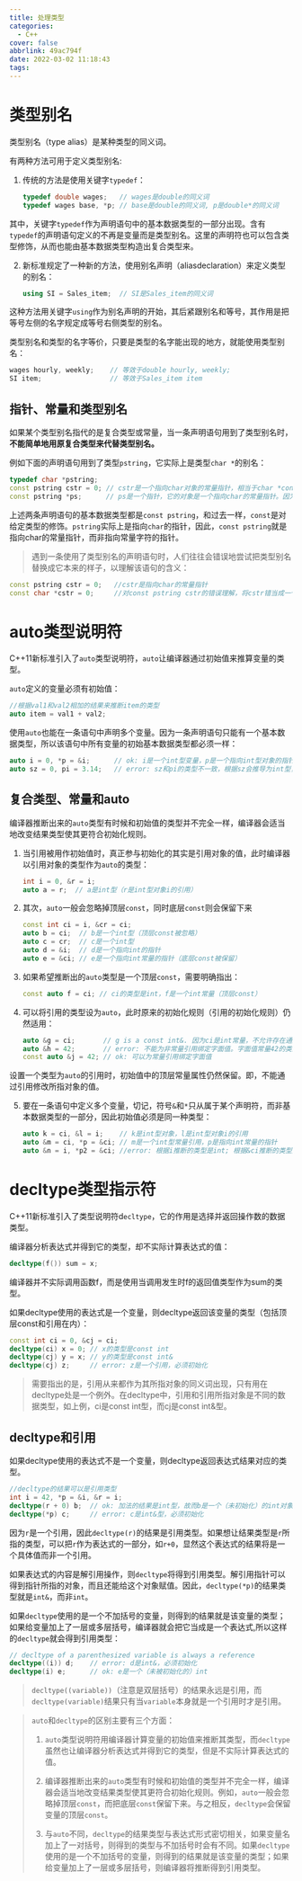 ```yaml
---
title: 处理类型
categories:
  - C++
cover: false
abbrlink: 49ac794f
date: 2022-03-02 11:18:43
tags:
---
```


# 类型别名
类型别名（type alias）是某种类型的同义词。

有两种方法可用于定义类型别名:
1. 传统的方法是使用关键字`typedef`：
    ```cpp
    typedef double wages;   // wages是double的同义词
    typedef wages base, *p; // base是double的同义词, p是double*的同义词
    ```

其中，关键字`typedef`作为声明语句中的基本数据类型的一部分出现。含有`typedef`的声明语句定义的不再是变量而是类型别名。这里的声明符也可以包含类型修饰，从而也能由基本数据类型构造出复合类型来。

2. 新标准规定了一种新的方法，使用别名声明（aliasdeclaration）来定义类型的别名：
    ```cpp
    using SI = Sales_item;  // SI是Sales_item的同义词
    ```
这种方法用关键字`using`作为别名声明的开始，其后紧跟别名和等号，其作用是把等号左侧的名字规定成等号右侧类型的别名。


类型别名和类型的名字等价，只要是类型的名字能出现的地方，就能使用类型别名：
```cpp
wages hourly, weekly;    // 等效于double hourly, weekly;
SI item;                 // 等效于Sales_item item
```

## 指针、常量和类型别名
如果某个类型别名指代的是复合类型或常量，当一条声明语句用到了类型别名时，**不能简单地用原复合类型来代替类型别名。**

例如下面的声明语句用到了类型`pstring`，它实际上是类型`char *`的别名：
```cpp
typedef char *pstring;
const pstring cstr = 0; // cstr是一个指向char对象的常量指针，相当于char *const cstr = 0;
const pstring *ps;      // ps是一个指针，它的对象是一个指向char的常量指针。因为const pstring是一个指向char的常量指针类型
```
上述两条声明语句的基本数据类型都是`const pstring`，和过去一样，`const`是对给定类型的修饰。`pstring`实际上是指向`char`的指针，因此，`const pstring`就是指向char的常量指针，而非指向常量字符的指针。

> 遇到一条使用了类型别名的声明语句时，人们往往会错误地尝试把类型别名替换成它本来的样子，以理解该语句的含义：
```cpp
const pstring cstr = 0;   //cstr是指向char的常量指针
const char *cstr = 0;     //对const pstring cstr的错误理解，将cstr错当成一个指向char常量的指针
```



# auto类型说明符
C++11新标准引入了`auto`类型说明符，`auto`让编译器通过初始值来推算变量的类型。

`auto`定义的变量必须有初始值：
```cpp
//根据val1和val2相加的结果来推断item的类型
auto item = val1 + val2;
```

使用`auto`也能在一条语句中声明多个变量。因为一条声明语句只能有一个基本数据类型，所以该语句中所有变量的初始基本数据类型都必须一样：
```cpp
auto i = 0, *p = &i;      // ok: i是一个int型变量，p是一个指向int型对象的指针
auto sz = 0, pi = 3.14;   // error: sz和pi的类型不一致，根据sz会推导为int型，但pi会推断为float/double型
```

## 复合类型、常量和auto
编译器推断出来的`auto`类型有时候和初始值的类型并不完全一样，编译器会适当地改变结果类型使其更符合初始化规则。

1. 当引用被用作初始值时，真正参与初始化的其实是引用对象的值，此时编译器以引用对象的类型作为`auto`的类型：
    ```cpp
    int i = 0, &r = i;
    auto a = r;  // a是int型（r是int型对象i的引用）
    ```

2. 其次，`auto`一般会忽略掉顶层`const`，同时底层`const`则会保留下来

    ```cpp
    const int ci = i, &cr = ci;
    auto b = ci;  // b是一个int型（顶层const被忽略）
    auto c = cr;  // c是一个int型
    auto d = &i;  // d是一个指向int的指针
    auto e = &ci; // e是一个指向int常量的指针（底层const被保留）
    ```

3. 如果希望推断出的`auto`类型是一个顶层`const`，需要明确指出：
    ```cpp
    const auto f = ci; // ci的类型是int，f是一个int常量（顶层const）
    ```

4. 可以将引用的类型设为`auto`，此时原来的初始化规则（引用的初始化规则）仍然适用：
    ```cpp
    auto &g = ci;       // g is a const int&. 因为ci是int常量，不允许存在通过g修改ci的风险，故而g是常量引用
    auto &h = 42;       // error: 不能为非常量引用绑定字面值。字面值常量42的类型为int，故auto推断为int型，此时存在通过h修改42的风险，故而语法错误
    const auto &j = 42; // ok: 可以为常量引用绑定字面值
    ```
设置一个类型为`auto`的引用时，初始值中的顶层常量属性仍然保留。即，不能通过引用修改所指对象的值。

5. 要在一条语句中定义多个变量，切记，符号`&`和`*`只从属于某个声明符，而非基本数据类型的一部分，因此初始值必须是同一种类型：
    ```cpp
    auto k = ci, &l = i;    // k是int型对象，l是int型对象i的引用
    auto &m = ci, *p = &ci; // m是一个int型常量引用，p是指向int常量的指针
    auto &n = i, *p2 = &ci; //error: 根据i推断的类型是int; 根据&ci推断的类型是const int。（存在通过p2修改ci的风险）
    ```



# decltype类型指示符
C++11新标准引入了类型说明符d`ecltype`，它的作用是选择并返回操作数的数据类型。

编译器分析表达式并得到它的类型，却不实际计算表达式的值：
```cpp
decltype(f()) sum = x;
```
编译器并不实际调用函数f，而是使用当调用发生时f的返回值类型作为sum的类型。

如果decltype使用的表达式是一个变量，则decltype返回该变量的类型（包括顶层const和引用在内）：
```cpp
const int ci = 0, &cj = ci;
decltype(ci) x = 0; // x的类型是const int
decltype(cj) y = x; // y的类型是const int&
decltype(cj) z;     // error: z是一个引用，必须初始化
```

> 需要指出的是，引用从来都作为其所指对象的同义词出现，只有用在decltype处是一个例外。在decltype中，引用和引用所指对象是不同的数据类型，如上例，ci是const int型，而cj是const int&型。


## decltype和引用

如果decltype使用的表达式不是一个变量，则decltype返回表达式结果对应的类型。
```cpp
//decltype的结果可以是引用类型
int i = 42, *p = &i, &r = i;
decltype(r + 0) b;  // ok: 加法的结果是int型，故而b是一个（未初始化）的int对象
decltype(*p) c;     // error: c是int&型，必须初始化
```
因为`r`是一个引用，因此`decltype(r)`的结果是引用类型。如果想让结果类型是`r`所指的类型，可以把`r`作为表达式的一部分，如`r+0`，显然这个表达式的结果将是一个具体值而非一个引用。


如果表达式的内容是解引用操作，则`decltype`将得到引用类型。解引用指针可以得到指针所指的对象，而且还能给这个对象赋值。因此，`decltype(*p)`的结果类型就是`int&`，而非`int`。

如果`decltype`使用的是一个不加括号的变量，则得到的结果就是该变量的类型；如果给变量加上了一层或多层括号，编译器就会把它当成是一个表达式,所以这样的`decltype`就会得到引用类型：
```cpp
// decltype of a parenthesized variable is always a reference
decltype((i)) d;    // error: d是int&，必须初始化
decltype(i) e;      // ok: e是一个（未被初始化的）int
```

> `decltype((variable))`（注意是双层括号）的结果永远是引用，而`decltype(variable)`结果只有当`variable`本身就是一个引用时才是引用。


> `auto`和`decltype`的区别主要有三个方面：
> 
> 1. `auto`类型说明符用编译器计算变量的初始值来推断其类型，而`decltype`虽然也让编译器分析表达式并得到它的类型，但是不实际计算表达式的值。
> 
> 2. 编译器推断出来的`auto`类型有时候和初始值的类型并不完全一样，编译器会适当地改变结果类型使其更符合初始化规则。例如，`auto`一般会忽略掉顶层`const`，而把底层`const`保留下来。与之相反，`decltype`会保留变量的顶层`const`。
> 
> 3. 与`auto`不同，`decltype`的结果类型与表达式形式密切相关，如果变量名加上了一对括号，则得到的类型与不加括号时会有不同。如果`decltype`使用的是一个不加括号的变量，则得到的结果就是该变量的类型；如果给变量加上了一层或多层括号，则编译器将推断得到引用类型。